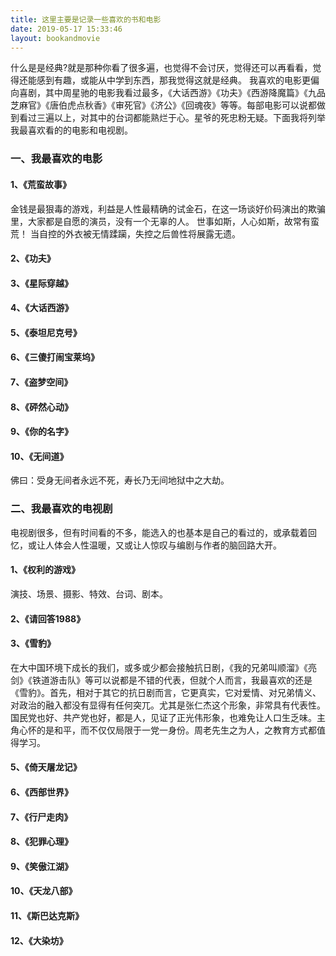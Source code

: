```yaml
---
title: 这里主要是记录一些喜欢的书和电影
date: 2019-05-17 15:33:46
layout: bookandmovie
---
```


什么是是经典?就是那种你看了很多遍，也觉得不会讨厌，觉得还可以再看看，觉得还能感到有趣，或能从中学到东西，那我觉得这就是经典。
我喜欢的电影更偏向喜剧，其中周星驰的电影我看过最多，《大话西游》《功夫》《西游降魔篇》《九品芝麻官》《唐伯虎点秋香》《审死官》《济公》《回魂夜》等等。每部电影可以说都做到看过三遍以上，对其中的台词都能熟烂于心。星爷的死忠粉无疑。下面我将列举我最喜欢看的的电影和电视剧。

### 一、我最喜欢的电影
#### 1、《荒蛮故事》
金钱是最狠毒的游戏，利益是人性最精确的试金石，在这一场谈好价码演出的欺骗里，大家都是自愿的演员，没有一个无辜的人。 
世事如斯，人心如斯，故常有蛮荒！
当自控的外衣被无情蹂躏，失控之后兽性将展露无遗。

#### 2、《功夫》
#### 3、《星际穿越》
#### 4、《大话西游》
#### 5、《泰坦尼克号》
#### 6、《三傻打闹宝莱坞》
#### 7、《盗梦空间》
#### 8、《砰然心动》
#### 9、《你的名字》
#### 10、《无间道》
佛曰：受身无间者永远不死，寿长乃无间地狱中之大劫。

### 二、我最喜欢的电视剧
电视剧很多，但有时间看的不多，能选入的也基本是自己的看过的，或承载着回忆，或让人体会人性温暖，又或让人惊叹与编剧与作者的脑回路大开。

#### 1、《权利的游戏》
演技、场景、摄影、特效、台词、剧本。
#### 2、《请回答1988》
#### 3、《雪豹》
在大中国环境下成长的我们，或多或少都会接触抗日剧，《我的兄弟叫顺溜》《亮剑》《铁道游击队》等可以说都是不错的代表，但就个人而言，我最喜欢的还是《雪豹》。首先，相对于其它的抗日剧而言，它更真实，它对爱情、对兄弟情义、对政治的融入都没有显得有任何突兀。尤其是张仁杰这个形象，非常具有代表性。国民党也好、共产党也好，都是人，见证了正光伟形象，也难免让人口生乏味。主角心怀的是和平，而不仅仅局限于一党一身份。周老先生之为人，之教育方式都值得学习。

#### 5、《倚天屠龙记》

#### 6、《西部世界》

#### 7、《行尸走肉》

#### 8、《犯罪心理》
#### 9、《笑傲江湖》
#### 10、《天龙八部》
#### 11、《斯巴达克斯》
#### 12、《大染坊》
